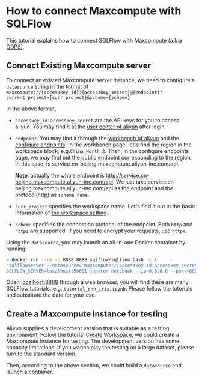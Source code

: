 # How to connect Maxcompute with SQLFlow

This tutorial explains how to connect SQLFlow with [Maxcompute (a.k.a ODPS)](https://www.alibabacloud.com/product/maxcompute).

## Connect Existing Maxcompute server

To connect an existed Maxcompute server instance, we need to configure a `datasource` string in the format of   
`maxcompute://{accesskey_id}:{accesskey_secret}@{endpoint}?current_project={curr_project}&scheme={scheme}`

In the above format,
- `accesskey_id:accesskey_secret` are the API keys for you to access aliyun. You may find it at the [user center of aliyun](https://usercenter.console.aliyun.com/#/manage/ak) after login.
- `endpoint`. You may find it through the [workbench of aliyun](https://workbench.data.aliyun.com/console?#/) and the [configure endpoints](https://www.alibabacloud.com/help/doc-detail/34951.htm). In the workbench page, let's find the region in the workspace block, e.g.`China North 2`. Then, in the configure endpoints page, we may find out the public endpoint corresponding to the region, in this case, is service.cn-beijing.maxcompute.aliyun-inc.com/api. 
   
   **Note**: actually the whole endpoint is http://service.cn-beijing.maxcompute.aliyun-inc.com/api. We just take service.cn-beijing.maxcompute.aliyun-inc.com/api as the endpoint and the protocol(http) as `schema_name`.
- `curr_project` specifies the workspace name. Let's find it out in the basic information of [the workspace setting](https://workbench.data.aliyun.com/console#/).
- `scheme` specifies the connection protocol of the endpoint. Both `http` and `https` are supported. If you need to encrypt your requests, use `https`.

Using the `datasource`, you may launch an all-in-one Docker container by running:  
```bash
> docker run --rm -p 8888:8888 sqlflow/sqlflow bash -c \
"sqlflowserver --datasource='maxcompute://accesskey_id:accesskey_secret@endpoint?current_project={workspace_name}&scheme={my_scheme}' &
SQLFLOW_SERVER=localhost:50051 jupyter notebook --ip=0.0.0.0 --port=8888 --allow-root --NotebookApp.token=''"
```

Open [localhost:8888](localhost:8888) through a web browser, you will find there are many SQLFlow tutorials, e.g. `tutorial_dnn_iris.ipynb`. Please follow the tutorials and substitute the data for your use.

## Create a Maxcompute instance for testing
Aliyun supplies a development version that is suitable as a testing environment. Follow the tutorial [Create Workspace](https://www.alibabacloud.com/help/doc-detail/74293.htm), we could create a Maxcompute instance for testing. The development version has some capacity limitations. If you wanna play the testing on a large dataset, please turn to the standard version.

Then, according to the above section, we could build a `datasource` and launch a container.
